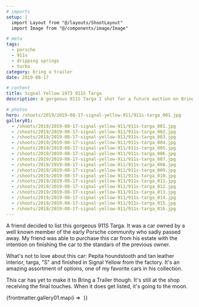 ```yaml
---
# imports
setup: |
  import Layout from "@/layouts/ShootLayout"
  import Image from "@/components/image/Image"

# meta
tags:
  - porsche
  - 911s
  - dripping springs
  - turbo
category: bring a trailer
date: 2019-08-17

# content
title: Signal Yellow 1973 911S Targa
description: A gorgeous 911S Targa I shot for a future auction on Bring a Trailer.

# photos
hero: /shoots/2019/2019-08-17-signal-yellow-911/911s-targa_001.jpg
gallery01:
  - /shoots/2019/2019-08-17-signal-yellow-911/911s-targa_001.jpg
  - /shoots/2019/2019-08-17-signal-yellow-911/911s-targa_002.jpg
  - /shoots/2019/2019-08-17-signal-yellow-911/911s-targa_003.jpg
  - /shoots/2019/2019-08-17-signal-yellow-911/911s-targa_004.jpg
  - /shoots/2019/2019-08-17-signal-yellow-911/911s-targa_005.jpg
  - /shoots/2019/2019-08-17-signal-yellow-911/911s-targa_006.jpg
  - /shoots/2019/2019-08-17-signal-yellow-911/911s-targa_007.jpg
  - /shoots/2019/2019-08-17-signal-yellow-911/911s-targa_008.jpg
  - /shoots/2019/2019-08-17-signal-yellow-911/911s-targa_009.jpg
  - /shoots/2019/2019-08-17-signal-yellow-911/911s-targa_010.jpg
  - /shoots/2019/2019-08-17-signal-yellow-911/911s-targa_011.jpg
  - /shoots/2019/2019-08-17-signal-yellow-911/911s-targa_012.jpg
  - /shoots/2019/2019-08-17-signal-yellow-911/911s-targa_013.jpg
  - /shoots/2019/2019-08-17-signal-yellow-911/911s-targa_014.jpg
  - /shoots/2019/2019-08-17-signal-yellow-911/911s-targa_015.jpg
  - /shoots/2019/2019-08-17-signal-yellow-911/911s-targa_016.jpg
---
```


A friend decided to list this gorgeous 911S Targa. It was a car owned by a well known member of the early Porsche community who sadly passed away. My friend was able to purchase this car from his estate with the intention on finishing the car to the standars of the previous owner.

What's not to love about this car: Pepita houndstooth and tan leather interior, targa, "S" and finished in Signal Yellow from the factory. It's an amazing assortment of options, one of my favorite cars in his collection.

This car has yet to make it to Bring a Trailer though. It's still at the shop receiving the final touches. When it does get listed, it's going to the moon.

<div>
    {frontmatter.gallery01.map(i =>
        <Image
            file={i}
            sizes="(min-width: 1024px) 800px, 100vw"
        />
    )}
</div>
